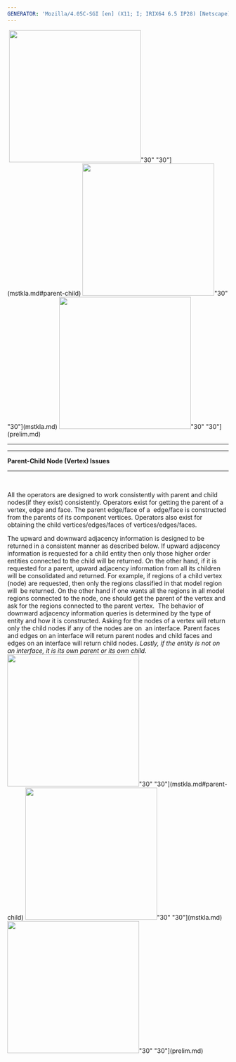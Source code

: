 ```yaml
---
GENERATOR: 'Mozilla/4.05C-SGI [en] (X11; I; IRIX64 6.5 IP28) [Netscape]'
---
```


 <img height="300" width="300" src="https://lanl.github.io/LaGriT/assets/images/arrow2.gif">"30"
"30"](mstkla.md#parent-child) <img height="300" width="300" src="https://lanl.github.io/LaGriT/assets/images/arrow3.gif">"30"
"30"](mstkla.md) <img height="300" width="300" src="https://lanl.github.io/LaGriT/assets/images/arrow4.gif">"30"
"30"](prelim.md) 

------------------------------------------------------------------------

------------------------------------------------------------------------

**Parent-Child Node (Vertex) Issues** 

------------------------------------------------------------------------

 

All the operators are designed to work consistently with parent and
child nodes(if they exist) consistently. Operators exist for getting the
parent of a vertex, edge and face. The parent edge/face of a  edge/face
is constructed from the parents of its component vertices. Operators
also exist for obtaining the child vertices/edges/faces of
vertices/edges/faces.

The upward and downward adjacency information is designed to be returned
in a consistent manner as described below. If upward adjacency
information is requested for a child entity then only those higher order
entities connected to the child will be returned. On the other hand, if
it is requested for a parent, upward adjacency information from all its
children will be consolidated and returned. For example, if regions of a
child vertex (node) are requested, then only the regions classified in
that model region will  be returned. On the other hand if one wants all
the regions in all model regions connected to the node, one should get
the parent of the vertex and ask for the regions connected to the parent
vertex.  The behavior of downward adjacency information queries is
determined by the type of entity and how it is constructed. Asking for
the nodes of a vertex will return only the child nodes if any of the
nodes are on  an interface. Parent faces and edges on an interface will
return parent nodes and child faces and edges on an interface will
return child nodes. *Lastly, if the entity is not on an interface, it is
its own parent or its own child.*
<img height="300" width="300" src="https://lanl.github.io/LaGriT/assets/images/arrow2.gif">"30"
"30"](mstkla.md#parent-child) <img height="300" width="300" src="https://lanl.github.io/LaGriT/assets/images/arrow3.gif">"30"
"30"](mstkla.md) <img height="300" width="300" src="https://lanl.github.io/LaGriT/assets/images/arrow4.gif">"30"
"30"](prelim.md)
